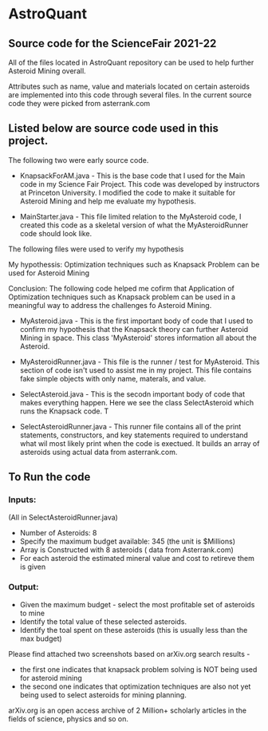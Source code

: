 # AstroQuant

## Source code for the ScienceFair 2021-22

All of the files located in AstroQuant repository can be used to help further Asteroid Mining overall. 

Attributes such as name, value and materials located on certain asteroids are implemented into this code through several files. In the current source code they were picked from asterrank.com

## Listed below are source code used in this project.

The following two were early source code.

* KnapsackForAM.java - This is the base code that I used for the Main code in my Science Fair Project. This code was developed by instructors at Princeton University. I modified the code to make it suitable for Asteroid Mining and help me evaluate my hypothesis.

* MainStarter.java - This file limited relation to the MyAsteroid code, I created this code as a skeletal version of what the MyAsteroidRunner code should look like.

The following files were used to verify my hypothesis

My hypothessis: Optimization techniques such as Knapsack Problem can be used for Asteroid Mining

Conclusion:  The following code helped me cofirm that Application of Optimization techniques such as Knapsack problem can be used in a meaningful way to address the challenges fo Asteroid Mining.

* MyAsteroid.java - This is the first important body of code that I used to confirm my hypothesis that the Knapsack theory can further Asteroid Mining in space. This class 'MyAsteroid' stores information all about the Asteroid. 

* MyAsteroidRunner.java - This file is the runner / test for MyAsteroid. This section of code isn't used to assist me in my project. This file contains fake simple objects with only name, materals, and value.

* SelectAsteroid.java - This is the secodn important body of code that makes everything happen. Here we see the class SelectAsteroid which runs the Knapsack code. T

* SelectAsteroidRunner.java - This runner file contains all of the print statements, constructors, and key statements required to understand what wil most likely print when the code is exectued.  It builds an array of asteroids using actual data from asterrank.com.

## To Run the code

### Inputs:
(All in SelectAsteroidRunner.java)
* Number of Asteroids: 8
* Specify the maximum budget available: 345 (the unit is $Millions)
* Array is Constructed with 8 asteroids ( data from Asterrank.com)
* For each asteroid the estimated mineral value and cost to retireve them is given

### Output:
* Given the maximum budget - select the most profitable set of asteroids to mine
* Identify the total value of these  selected asteroids.
* Identify the toal spent on these asteroids (this is usually less than the max budget)


Please find attached two screenshots based on arXiv.org search results -
* the first one indicates that knapsack problem solving is NOT being used for asteroid mining
* the second one indicates that optimization techniques are also not yet being used to select asteroids for mining planning.

arXiv.org is an open access archive of 2 Million+ scholarly articles in the fields of science, physics and so on.





